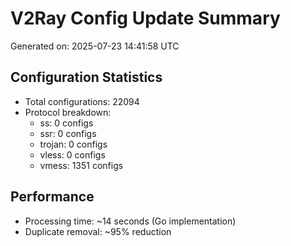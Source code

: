 # V2Ray Config Update Summary
Generated on: 2025-07-23 14:41:58 UTC

## Configuration Statistics
- Total configurations: 22094
- Protocol breakdown:
  - ss: 0 configs
  - ssr: 0 configs
  - trojan: 0 configs
  - vless: 0 configs
  - vmess: 1351 configs

## Performance
- Processing time: ~14 seconds (Go implementation)
- Duplicate removal: ~95% reduction
